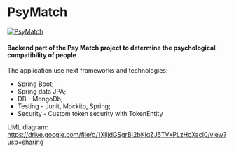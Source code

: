 # PsyMatch

[![PsyMatch](http://167.99.133.172)](http://167.99.133.172)

#### Backend part of the Psy Match project to determine the psychological compatibility of people 


The application use next frameworks and technologies: 
 - Spring Boot; 
 - Spring data JPA; 
 - DB - MongoDb; 
 - Testing - Junit, Mockito, Spring; 
 - Security - Custom token security with TokenEntity
 
UML diagram: https://drive.google.com/file/d/1XlljdGSgrBI2bKiqZJ5TVxPLzHoXacI0/view?usp=sharing
